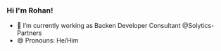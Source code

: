 ### Hi I'm Rohan!

- 🔭 I’m currently working as Backen Developer Consultant @Solytics-Partners
- 😄 Pronouns: He/Him
<!---
Rohan-Solytics/Rohan-Solytics is a ✨ special ✨ repository because its `README.md` (this file) appears on your GitHub profile.
You can click the Preview link to take a look at your changes.
--->
